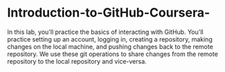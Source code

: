 # Introduction-to-GitHub-Coursera-
In this lab, you'll practice the basics of interacting with GitHub. You'll practice setting up an account, logging in, creating a repository, making changes on the local machine, and pushing changes back to the remote repository. We use these git operations to share changes from the remote repository to the local repository and vice-versa.

